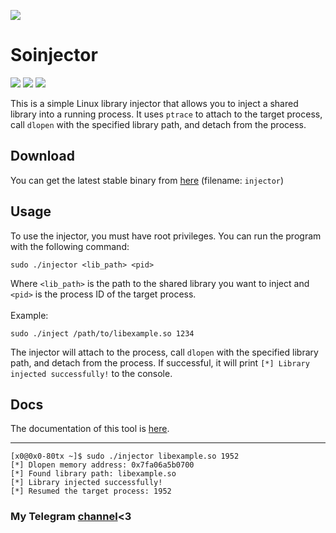 <p allign="center">
  <img src="img/akane.jpg">
  <h1>Soinjector</h1>
  <div>
    <img src="https://img.shields.io/badge/license-unlicense-green">
    <img src="https://img.shields.io/github/languages/code-size/meth1337/soinjector">
    <img src="https://img.shields.io/badge/language-C-lightgrey">
  </div>
</p>

This is a simple Linux library injector that allows you to inject a shared library into a running process. It uses `ptrace` to attach to the target process, call `dlopen` with the specified library path, and detach from the process.

## Download
You can get the latest stable binary from [here](https://github.com/meth1337/soinjector/releases/latest) (filename: `injector`)

## Usage
To use the injector, you must have root privileges. You can run the program with the following command:
```
sudo ./injector <lib_path> <pid>
```
Where `<lib_path>` is the path to the shared library you want to inject and `<pid>` is the process ID of the target process.<br><br>
Example:
```
sudo ./inject /path/to/libexample.so 1234
```
The injector will attach to the process, call `dlopen` with the specified library path, and detach from the process. If successful, it will print `[*] Library injected successfully!` to the console.

## Docs
The documentation of this tool is [here](https://github.com/meth1337/soinjector/wiki).

  ---
  ```
  [x0@0x0-80tx ~]$ sudo ./injector libexample.so 1952
  [*] Dlopen memory address: 0x7fa06a5b0700
  [*] Found library path: libexample.so
  [*] Library injected successfully!
  [*] Resumed the target process: 1952
  ```


### My Telegram [channel](https://t.me/quasquaswexinvoke)<3
